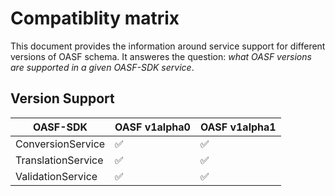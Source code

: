 # Compatiblity matrix

This document provides the information around service support for different
versions of OASF schema.
It answeres the question: *what OASF versions are supported in a given OASF-SDK service*.

## Version Support

| OASF-SDK           | OASF v1alpha0 | OASF v1alpha1   |
|--------------------|---------------|-----------------|
| ConversionService  | ✅            | ✅              |
| TranslationService | ✅            | ✅              |
| ValidationService  | ✅            | ✅              |
